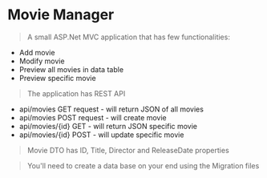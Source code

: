 # Movie Manager 

> A small ASP.Net MVC application that has few functionalities:
  - Add movie
  - Modify movie
  - Preview all movies in data table
  - Preview specific movie
  
> The application has REST API 
  - api/movies GET request - will return JSON of all movies
  - api/movies POST request - will create movie
  - api/movies/{id} GET - will return JSON specific movie
  - api/movies/{id} POST - will update specific movie

>Movie DTO has ID, Title, Director and ReleaseDate properties 

> You'll need to create a data base on your end using the Migration files
